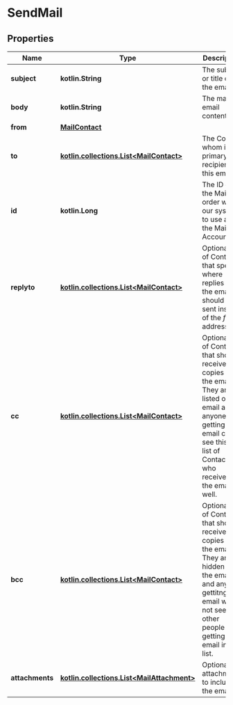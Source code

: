 
# SendMail

## Properties
Name | Type | Description | Notes
------------ | ------------- | ------------- | -------------
**subject** | **kotlin.String** | The subject or title of the email | 
**body** | **kotlin.String** | The main email contents. | 
**from** | [**MailContact**](MailContact.md) |  | 
**to** | [**kotlin.collections.List&lt;MailContact&gt;**](MailContact.md) | The Contact whom is the primary recipient of this email. | 
**id** | **kotlin.Long** | The ID of the Mail order within our system to use as the Mail Account. | 
**replyto** | [**kotlin.collections.List&lt;MailContact&gt;**](MailContact.md) | Optional list of Contacts that specify where replies to the email should be sent instead of the _from_ address. |  [optional]
**cc** | [**kotlin.collections.List&lt;MailContact&gt;**](MailContact.md) | Optional list of Contacts that should receive copies of the email.  They are listed on the email and anyone getting the email can see this full list of Contacts who received the email as well. |  [optional]
**bcc** | [**kotlin.collections.List&lt;MailContact&gt;**](MailContact.md) | Optional list of Contacts that should receive copies of the email.  They are hidden on the email and anyone gettitng the email would not see the other people getting the email in this list. |  [optional]
**attachments** | [**kotlin.collections.List&lt;MailAttachment&gt;**](MailAttachment.md) | Optional file attachments to include in the email |  [optional]



